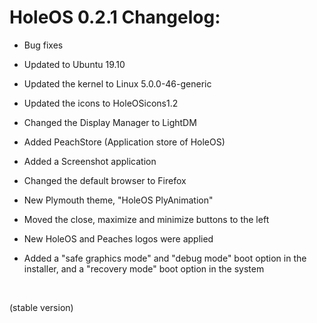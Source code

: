 # HoleOS 0.2.1 Changelog:

- Bug fixes

- Updated to Ubuntu 19.10

- Updated the kernel to Linux 5.0.0-46-generic

- Updated the icons to HoleOSicons1.2

- Changed the Display Manager to LightDM

- Added PeachStore (Application store of HoleOS)

- Added a Screenshot application

- Changed the default browser to Firefox

- New Plymouth theme, "HoleOS PlyAnimation"

- Moved the close, maximize and minimize buttons to the left

- New HoleOS and Peaches logos were applied

- Added a "safe graphics mode" and "debug mode" boot option in the installer, and a "recovery mode" boot option in the system

 
 
(stable version)
